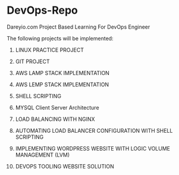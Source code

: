 # DevOps-Repo

Dareyio.com Project Based Learning For DevOps Engineer

The following projects will be implemented:

1. LINUX PRACTICE PROJECT

2. GIT PROJECT

3. AWS LAMP STACK IMPLEMENTATION

4. AWS LEMP STACK IMPLEMENTATION

5. SHELL SCRIPTING

6. MYSQL Client Server Architecture

7. LOAD BALANCING WITH NGINX

8. AUTOMATING LOAD BALANCER CONFIGURATION WITH SHELL SCRIPTING

9. IMPLEMENTING WORDPRESS WEBSITE WITH LOGIC VOLUME MANAGEMENT (LVM)

10. DEVOPS TOOLING WEBSITE SOLUTION
